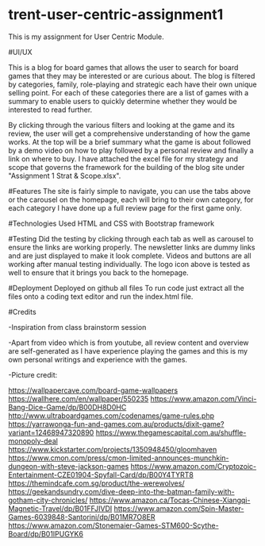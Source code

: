 # trent-user-centric-assignment1

This is my assignment for User Centric Module.

#UI/UX

This is a blog for board games that allows the user to search for board games that they may be
interested or are curious about. The blog is filtered by categories, family, role-playing and strategic each
have their own unique selling point. For each of these categories there are a list of games with a summary to enable
users to quickly determine whether they would be interested to read further.

By clicking through the various filters and looking at the game and its review, the user will get a comprehensive understanding
of how the game works. At the top will be a brief summary what the game is about followed by a demo video on how to play followed by
a personal review and finally a link on where to buy. I have attached the excel file for my strategy and scope that governs the 
framework for the building of the blog site under "Assignment 1 Strat & Scope.xlsx".

#Features
The site is fairly simple to navigate, you can use the tabs above or the carousel on the homepage, each will bring to their own category,
for each category I have done up a full review page for the first game only.

#Technologies Used
HTML and CSS with Bootstrap framework

#Testing
Did the testing by clicking through each tab as well as carousel to ensure the links are working properly. The newsletter links are dummy links and are just displayed
to make it look complete. Videos and buttons are all working after manual testing individually. The logo icon above is tested as well to ensure
that it brings you back to the homepage.

#Deployment
Deployed on github all files
To run code just extract all the files onto a coding text editor and run the index.html file. 

#Credits

-Inspiration from class brainstorm session

-Apart from video which is from youtube, all review content and overview are self-generated as I have experience playing the games and this is my
own personal writings and experience with the games.

-Picture credit:

https://wallpapercave.com/board-game-wallpapers
https://wallhere.com/en/wallpaper/550235
https://www.amazon.com/Vinci-Bang-Dice-Game/dp/B00DH8D0HC
http://www.ultraboardgames.com/codenames/game-rules.php
https://yarrawonga-fun-and-games.com.au/products/dixit-game?variant=12468947320890
https://www.thegamescapital.com.au/shuffle-monopoly-deal
https://www.kickstarter.com/projects/1350948450/gloomhaven
https://www.cmon.com/press/cmon-limited-announces-munchkin-dungeon-with-steve-jackson-games
https://www.amazon.com/Cryptozoic-Entertainment-CZE01904-Spyfall-Card/dp/B00Y4TYRT8
https://themindcafe.com.sg/product/the-werewolves/
https://geekandsundry.com/dive-deep-into-the-batman-family-with-gotham-city-chronicles/
https://www.amazon.ca/Tocas-Chinese-Xiangqi-Magnetic-Travel/dp/B01FFJIVDI
https://www.amazon.com/Spin-Master-Games-6039848-Santorini/dp/B01MR7O8ER
https://www.amazon.com/Stonemaier-Games-STM600-Scythe-Board/dp/B01IPUGYK6